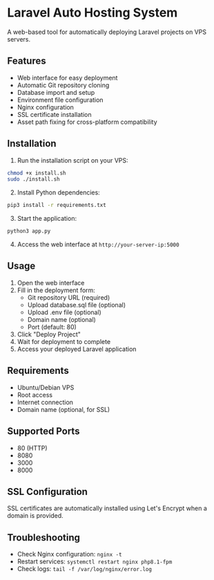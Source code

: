 # Laravel Auto Hosting System

A web-based tool for automatically deploying Laravel projects on VPS servers.

## Features

- Web interface for easy deployment
- Automatic Git repository cloning
- Database import and setup
- Environment file configuration
- Nginx configuration
- SSL certificate installation
- Asset path fixing for cross-platform compatibility

## Installation

1. Run the installation script on your VPS:
```bash
chmod +x install.sh
sudo ./install.sh
```

2. Install Python dependencies:
```bash
pip3 install -r requirements.txt
```

3. Start the application:
```bash
python3 app.py
```

4. Access the web interface at `http://your-server-ip:5000`

## Usage

1. Open the web interface
2. Fill in the deployment form:
   - Git repository URL (required)
   - Upload database.sql file (optional)
   - Upload .env file (optional)
   - Domain name (optional)
   - Port (default: 80)
3. Click "Deploy Project"
4. Wait for deployment to complete
5. Access your deployed Laravel application

## Requirements

- Ubuntu/Debian VPS
- Root access
- Internet connection
- Domain name (optional, for SSL)

## Supported Ports

- 80 (HTTP)
- 8080
- 3000
- 8000

## SSL Configuration

SSL certificates are automatically installed using Let's Encrypt when a domain is provided.

## Troubleshooting

- Check Nginx configuration: `nginx -t`
- Restart services: `systemctl restart nginx php8.1-fpm`
- Check logs: `tail -f /var/log/nginx/error.log`
